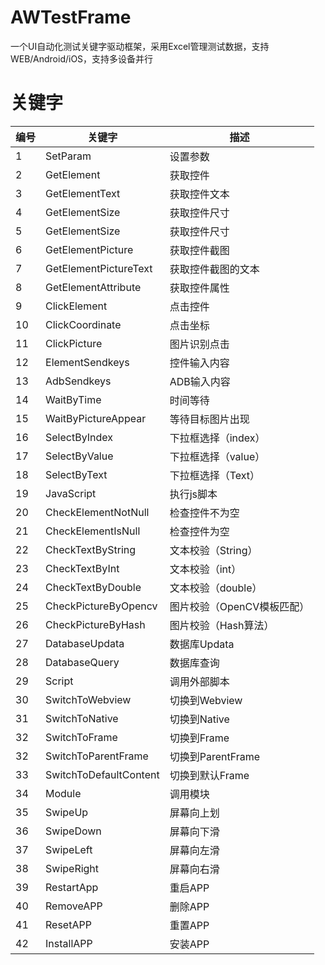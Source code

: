 # AWTestFrame
一个UI自动化测试关键字驱动框架，采用Excel管理测试数据，支持WEB/Android/iOS，支持多设备并行
# 关键字
编号|关键字 |描述
---|---|---
1|SetParam|设置参数
2|GetElement|获取控件
3|GetElementText|获取控件文本
4|GetElementSize|获取控件尺寸
5|GetElementSize|获取控件尺寸
6|GetElementPicture|获取控件截图
7|GetElementPictureText|获取控件截图的文本
8|GetElementAttribute|获取控件属性
9|ClickElement|点击控件
10|ClickCoordinate|点击坐标
11|ClickPicture|图片识别点击
12|ElementSendkeys|控件输入内容
13|AdbSendkeys|ADB输入内容
14|WaitByTime|时间等待
15|WaitByPictureAppear|等待目标图片出现
16|SelectByIndex|下拉框选择（index）
17|SelectByValue|下拉框选择（value）
18|SelectByText|下拉框选择（Text）
19|JavaScript|执行js脚本
20|CheckElementNotNull|检查控件不为空
21|CheckElementIsNull|检查控件为空
22|CheckTextByString|文本校验（String）
23|CheckTextByInt|文本校验（int）
24|CheckTextByDouble|文本校验（double）
25|CheckPictureByOpencv|图片校验（OpenCV模板匹配）
26|CheckPictureByHash|图片校验（Hash算法）
27|DatabaseUpdata|数据库Updata
28|DatabaseQuery|数据库查询
29|Script|调用外部脚本
30|SwitchToWebview|切换到Webview
31|SwitchToNative|切换到Native
32|SwitchToFrame|切换到Frame
32|SwitchToParentFrame|切换到ParentFrame
33|SwitchToDefaultContent|切换到默认Frame
34|Module|调用模块
35|SwipeUp|屏幕向上划
36|SwipeDown|屏幕向下滑
37|SwipeLeft|屏幕向左滑
38|SwipeRight|屏幕向右滑
39|RestartApp|重启APP
40|RemoveAPP|删除APP
41|ResetAPP|重置APP
42|InstallAPP|安装APP
